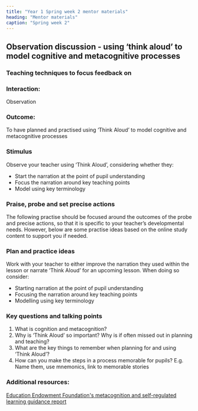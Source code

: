 ```yaml
---
title: "Year 1 Spring week 2 mentor materials"
heading: "Mentor materials"
caption: "Spring week 2"
---
```



## Observation discussion - using ‘think aloud’ to model cognitive and metacognitive processes

### Teaching techniques to focus feedback on

### Interaction:
Observation

### Outcome: 
To have planned and practised using ‘Think Aloud’ to model cognitive and metacognitive processes

### Stimulus
Observe your teacher using ‘Think Aloud’, considering whether they:

- Start the narration at the point of pupil understanding
- Focus the narration around key teaching points
- Model using key terminology

### Praise, probe and set precise actions
The following practise should be focused around the outcomes of the probe and precise actions, so that it is specific to your teacher’s developmental needs. However, below are some practise ideas based on the online study content to support you if needed.

### Plan and practice ideas
Work with your teacher to either improve the narration they used within the lesson or narrate ‘Think Aloud’ for an upcoming lesson. When doing so consider:

- Starting narration at the point of pupil understanding 
- Focusing the narration around key teaching points 
- Modelling using key terminology

### Key questions and talking points

1. What is cognition and metacognition?
2. Why is ‘Think Aloud’ so important? Why is if often missed out in planning and teaching?
3. What are the key things to remember when planning for and using ‘Think Aloud’?
4. How can you make the steps in a process memorable for pupils? E.g. Name them, use mnemonics, link to memorable stories

### Additional resources:

[Education Endowment Foundation's metacognition and self-regulated learning guidance report](https://educationendowmentfoundation.org.uk/public/files/Publications/Metacognition/EEF_Metacognition_and_self-regulated_learning.pdf)

